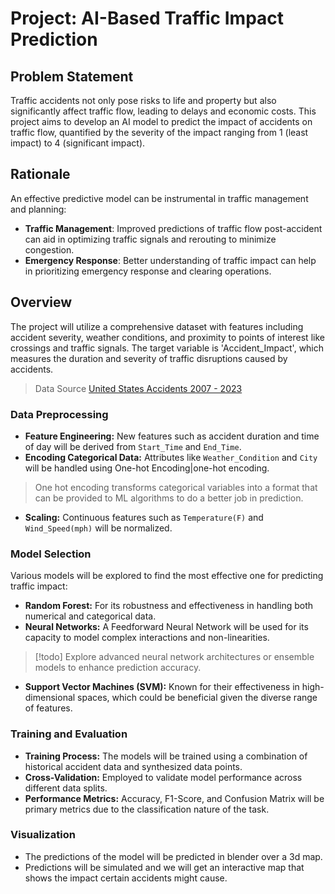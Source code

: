 # Project: AI-Based Traffic Impact Prediction

## Problem Statement

Traffic accidents not only pose risks to life and property but also significantly affect traffic flow, leading to delays and economic costs. This project aims to develop an AI model to predict the impact of accidents on traffic flow, quantified by the severity of the impact ranging from 1 (least impact) to 4 (significant impact). 
## Rationale
An effective predictive model can be instrumental in traffic management and planning:

- **Traffic Management**: Improved predictions of traffic flow post-accident can aid in optimizing traffic signals and rerouting to minimize congestion.
- **Emergency Response**: Better understanding of traffic impact can help in prioritizing emergency response and clearing operations.

## Overview
The project will utilize a comprehensive dataset with features including accident severity, weather conditions, and proximity to points of interest like crossings and traffic signals. The target variable is 'Accident_Impact', which measures the duration and severity of traffic disruptions caused by accidents.

> Data Source [United States Accidents 2007 - 2023](https://www.kaggle.com/datasets/sobhanmoosavi/us-accidents)
> 
### Data Preprocessing

- **Feature Engineering:** New features such as accident duration and time of day will be derived from `Start_Time` and `End_Time`.
- **Encoding Categorical Data:** Attributes like `Weather_Condition` and `City` will be handled using One-hot Encoding|one-hot encoding.

>  One hot encoding transforms categorical variables into a format that can be provided to ML algorithms to do a better job in prediction.

- **Scaling:** Continuous features such as `Temperature(F)` and `Wind_Speed(mph)` will be normalized.

### Model Selection
Various models will be explored to find the most effective one for predicting traffic impact:

- **Random Forest:** For its robustness and effectiveness in handling both numerical and categorical data.
- **Neural Networks:** A Feedforward Neural Network will be used for its capacity to model complex interactions and non-linearities.

> [!todo] Explore advanced neural network architectures or ensemble models to enhance prediction accuracy.

- **Support Vector Machines (SVM):** Known for their effectiveness in high-dimensional spaces, which could be beneficial given the diverse range of features.

### Training and Evaluation
- **Training Process:** The models will be trained using a combination of historical accident data and synthesized data points.
- **Cross-Validation:** Employed to validate model performance across different data splits.
- **Performance Metrics:** Accuracy, F1-Score, and Confusion Matrix will be primary metrics due to the classification nature of the task.

### Visualization
- The predictions of the model will be predicted in blender over a 3d map.
- Predictions will be simulated and we will get an interactive map that shows the impact certain accidents might cause.

